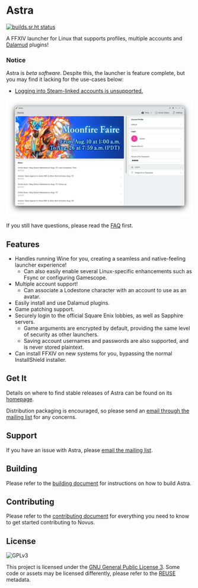 # Astra

[![builds.sr.ht status](https://builds.sr.ht/~redstrate/astra.svg)](https://builds.sr.ht/~redstrate/astra?)

A FFXIV launcher for Linux that supports profiles, multiple accounts and [Dalamud](https://github.com/goatcorp/Dalamud)
plugins!

### Notice

Astra is _beta software_. Despite this, the launcher is feature complete, but you may find it lacking for the use-cases
below:

* [Logging into Steam-linked accounts is unsupported.](https://todo.sr.ht/~redstrate/astra/1)

![Main Screenshot](misc/screenshot.png)

If you still have questions, please read the [FAQ](https://xiv.zone/astra/faq) first.

## Features

* Handles running Wine for you, creating a seamless and native-feeling launcher experience!
    * Can also easily enable several Linux-specific enhancements such as Fsync or configuring Gamescope.
* Multiple account support!
    * Can associate a Lodestone character with an account to use as an avatar.
* Easily install and use Dalamud plugins.
* Game patching support.
* Securely login to the official Square Enix lobbies, as well as Sapphire servers.
    * Game arguments are encrypted by default, providing the same level of security as other launchers.
    * Saving account usernames and passwords are also supported, and is never stored plaintext.
* Can install FFXIV on new systems for you, bypassing the normal InstallShield installer.

## Get It

Details on where to find stable releases of Astra can be found on its [homepage](https://xiv.zone/astra).

Distribution packaging is encouraged, so please send an [email through the mailing list](https://lists.sr.ht/~redstrate/public-inbox) for any concerns.

## Support

If you have an issue with Astra, please [email the mailing list](https://lists.sr.ht/~redstrate/public-inbox).

## Building

Please refer to the [building document](BUILDING.md) for instructions on how to build Astra.

## Contributing

Please refer to the [contributing document](CONTRIBUTING.md) for everything you need to know to get started contributing to Novus.

## License

![GPLv3](https://www.gnu.org/graphics/gplv3-127x51.png)

This project is licensed under the [GNU General Public License 3](LICENSE). Some code or assets may be licensed differently, please refer to the [REUSE](https://reuse.software/spec/) metadata.